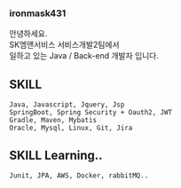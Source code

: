 ### ironmask431

안녕하세요.   
SK엠앤서비스 서비스개발2팀에서    
일하고 있는 Java / Back-end 개발자 입니다.

## SKILL
    Java, Javascript, Jquery, Jsp  
    SpringBoot, Spring Security + Oauth2, JWT 
    Gradle, Maven, Mybatis
    Oracle, Mysql, Linux, Git, Jira   
    
## SKILL Learning..   
    Junit, JPA, AWS, Docker, rabbitMQ..
